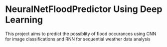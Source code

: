 # NeuralNetFloodPredictor Using Deep Learning
This project aims to predict the possiblity of flood occurances using CNN for image classifications and RNN for sequential weather data analysis
